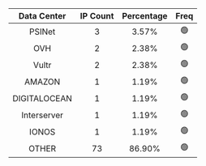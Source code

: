 | Data Center | IP Count | Percentage | Freq |
|:------------:|:--------:|:-----------:|:-----:|
| PSINet | 3 | 3.57% | 🟢 |
| OVH | 2 | 2.38% | 🟢 |
| Vultr | 2 | 2.38% | 🟢 |
| AMAZON | 1 | 1.19% | 🟢 |
| DIGITALOCEAN | 1 | 1.19% | 🟢 |
| Interserver | 1 | 1.19% | 🟢 |
| IONOS | 1 | 1.19% | 🟢 |
| OTHER | 73 | 86.90% | 🟢 |